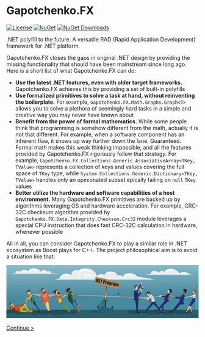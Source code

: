 # Gapotchenko.FX

[![License](https://img.shields.io/badge/license-MIT-green.svg)](LICENSE)
[![NuGet](https://img.shields.io/nuget/v/Gapotchenko.FX.svg)](https://www.nuget.org/packages/Gapotchenko.FX)
[![NuGet Downloads](https://img.shields.io/nuget/dt/Gapotchenko.FX.svg)](https://www.nuget.org/packages/Gapotchenko.FX)

.NET polyfill to the future. A versatile RAD (Rapid Application Development) framework for .NET platform.

Gapotchenko.FX closes the gaps in original .NET design by providing the missing functionality that should have been mainstream since long ago.
Here is a short list of what Gapotchenko.FX can do:

  - **Use the latest .NET features, even with older target frameworks.**
    Gapotchenko.FX achieves this by providing a set of built-in polyfills
  - **Use formalized primitives to solve a task at hand, without reinventing the boilerplate.**
    For example, `Gapotchenko.FX.Math.Graphs.Graph<T>` allows you to solve a plethora of seemingly hard tasks in a simple and creative way you may never have known about
  - **Benefit from the power of formal mathematics.**
    While some people think that programming is somehow different from the math, actually it is not that different.
    For example, when a software component has an inherent flaw, it shows up way further down the lane.
    Guaranteed.
    Formal math makes this weak thinking impossible, and all the features provided by Gapotchenko.FX rigorously follow that strategy.
    For example, `Gapotchenko.FX.Collections.Generic.AssociativeArray<TKey, TValue>` represents a collection of keys and values covering the full space of `TKey` type,
    while `System.Collections.Generic.Dictionary<TKey, TValue>` handles only an opinionated subset epically failing on `null` `TKey` values
  - **Better utilize the hardware and software capabilities of a host environment.**
    Many Gapotchenko.FX primitives are backed up by algorithms leveraging OS and hardware acceleration.
    For example, CRC-32C checksum algorithm provided by `Gapotchenko.FX.Data.Integrity.Checksum.Crc32` module leverages a special CPU instruction that does fast CRC-32C calculation in hardware, whenever possible
    
All in all, you can consider Gapotchenko.FX to play a similar role in .NET ecosystem as Boost plays for C++. The project philosophical aim is to avoid a situation like that:

![.NET Progress ca. 2012 - 2018](Documentation/Assets/dotnet-progress-ca-2012-2018.png?raw=true ".NET Progress ca. 2012 - 2018")

[Continue >](Source/Gapotchenko.FX#gapotchenkofx)
